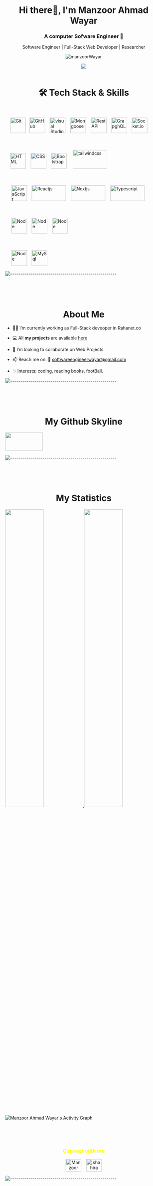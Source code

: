 <h1 align="center"> Hi there👋, I'm Manzoor Ahmad Wayar</h1>
<h3 align="center">A computer Sofware Engineer 🤚</h3>

<p align="center">Software Engineer | Full-Stack Web Developer | Researcher </p>

<p align="center"><img src="https://komarev.com/ghpvc/?username=manzoorWayar&label=Profile%20views&color=1c1c1c&style=flat" alt="manzoorWayar" /></p>

<div align="center">
	<img src="https://media.giphy.com/media/f3iwJFOVOwuy7K6FFw/giphy.gif">
</div>

</br>
 
<h1 align="center">🛠 Tech Stack & Skills</h1> 
<p align="center">
<div>	<br>
	<br>
	&nbsp;&nbsp;&nbsp;&nbsp;<img height="50" src="https://user-images.githubusercontent.com/25181517/117364277-fc4eb280-aebd-11eb-8769-a3583c6a2037.png" alt="Git" 		title="Git" />&nbsp;&nbsp;
	<img height="50" src="https://user-images.githubusercontent.com/25181517/117364276-fc4eb280-aebd-11eb-92ba-8a6ef74b7313.png" alt="GitHub" title="GitHub" 		/>&nbsp;&nbsp;&nbsp;
		<img height="50" src="https://miro.medium.com/max/723/1*vIQIILVkp48MzotGFO_4Yw.png" alt="visual Studio Code" title="visual Studio Code" />&nbsp;&nbsp;&nbsp;
		<img height="50" src="https://miro.medium.com/max/1050/1*acfAKaDI7uv5GyFnJmiPhA.png" alt="Mongoose" title="Mongoose" />&nbsp;&nbsp;&nbsp;
		<img height="50" src="https://res.cloudinary.com/practicaldev/image/fetch/s--hrh41qeV--/c_imagga_scale,f_auto,fl_progressive,h_500,q_auto,w_1000/https://dev-to-uploads.s3.amazonaws.com/i/1s3bedypkt7zm8maikzg.png" alt="Rest API" title="RestAPI" />&nbsp;&nbsp;&nbsp;
	<img height="50" src="https://encrypted-tbn0.gstatic.com/images?q=tbn:ANd9GcSUCPGbX3yP7QsN1rcyVGRgRGLFbqLaI56qo6AWLdiDI6kuDUGzc7HC3Nl1IMVvRyFISd0&usqp=CAU" alt="GrapghQL" title="GrapghQL" />&nbsp;&nbsp;&nbsp;
		<img height="50" src="https://miro.medium.com/max/1400/1*tOitxCwTNcS3ESstLylmtg.png" alt="Socket.io" title="Socket.io" />&nbsp;&nbsp;&nbsp;
	<br>
	<br>
		<br>
	<br>
	&nbsp;&nbsp;&nbsp;&nbsp;<img height="50" src="https://user-images.githubusercontent.com/25181517/117447535-f00a3a00-af3d-11eb-89bf-45aaf56dbaf1.png" alt="HTML" title="HTML" />&nbsp;&nbsp;&nbsp;
	<img height="50" src="https://user-images.githubusercontent.com/25181517/117447663-0fa16280-af3e-11eb-8677-bcf8e4f8e298.png" alt="CSS" title="CSS" />&nbsp;&nbsp;&nbsp;
	<img height="50" src="https://user-images.githubusercontent.com/25181517/121402101-c89df700-c959-11eb-8b4a-bbadf9e84b30.png" alt="Bootstrap" title="Bootstrap" 		/>	&nbsp;&nbsp;&nbsp;
	<img height="60" width="110" src="https://adminlte.io/cdn-cgi/image/quality=80,format=auto,onerror=redirect,metadata=none/wp-content/uploads/2022/02/tailwindcss-templates.png" alt="tailwindcss  " 	title="tailwindcss  "/>&nbsp;&nbsp;&nbsp; 
	<br>
	<br>
		<br>
	<br>
	&nbsp;&nbsp;&nbsp;&nbsp 
	<img height="50" src="https://github.com/get-icon/geticon/blob/master/icons/javascript.svg" alt="JavaScript" title="JavaScript" />&nbsp;&nbsp;&nbsp;
	<img height="50" width="110" src="https://www.sleeplessyogi.com/static/127b470a1814ca2ae06d9f40df34f190/reactjs.png" alt="Reactjs" title="Reactjs" />&nbsp;&nbsp;&nbsp;
	<img height="50"  width="110" src="https://miro.medium.com/max/1000/1*htbUdWgFQ3a94PMEvBr_hQ.png" alt="Nextjs" title="Nextjs" />&nbsp;&nbsp;&nbsp;
	<img height="50"  width="110" src="https://cdn.thenewstack.io/media/2022/01/10b88c68-typescript-logo.png" alt="Typescript" title="typescript" />&nbsp;&nbsp;&nbsp;
	<br>
	<br>
		<br>
	<br>
	&nbsp;&nbsp;&nbsp;&nbsp;
	<img height="50" src="https://github.com/get-icon/geticon/raw/master/icons/nodejs.svg" alt="Node" title="Node" />&nbsp;&nbsp;&nbsp;
	<img height="50" src="https://w7.pngwing.com/pngs/212/722/png-transparent-web-development-express-js-javascript-software-framework-laravel-world-wide-web-purple-blue-text.png" alt="Node" title="express" />&nbsp;&nbsp;&nbsp;
	<img height="50" src="https://github.com/get-icon/geticon/raw/master/icons/nestjs.svg" alt="Node" title="Nestjs" />&nbsp;&nbsp;&nbsp;
	<br>
		<br>
	<br>
	<br>&nbsp;&nbsp;&nbsp;&nbsp;
	<img height="50" src="https://github.com/get-icon/geticon/raw/master/icons/mongodb.svg" alt="Node" title="Mongo" />&nbsp;&nbsp;&nbsp;
	<img height="50" src="https://github.com/get-icon/geticon/raw/master/icons/mysql.svg" alt="MySql" title="MySql" />&nbsp;&nbsp;&nbsp;
	
</div>
</p>

<div>
	
 ![-----------------------------------------------------](https://raw.githubusercontent.com/andreasbm/readme/master/assets/lines/rainbow.png)
	
<br>
	<br>
	<br>

 <h1 align="center"> About Me </h1>

- 👩‍💻 I’m currently working as Full-Stack deveoper in Rahanet.co

- 💻 All **my projects** are available [here](https://github.com/ManzoorWayar?tab=repositories)

- 👯 I’m looking to collaborate on Web Projects

- 📫 Reach me on: 📧 softwareengineerwayar@gmail.com

- ✨ Interests: coding, reading books, footBall.
</div>

 ![-----------------------------------------------------](https://raw.githubusercontent.com/andreasbm/readme/master/assets/lines/rainbow.png)
 
  
<br>
	<br>
	<br> 
	 <h1 align="center" > My Github Skyline </h1>
		<a align="center" style="margine-right:100px;" href="https://skyline.github.com/ManzoorWayar/2021">  &#9; &#9; &#9; &#9; &#9;<img align="center" height="59"  width="120" src="https://encrypted-tbn0.gstatic.com/images?q=tbn:ANd9GcRph_2tGd67vIU_5pDfhseIYjD74bPGrDddJ8S93Vu5XmWpQ1myFtn0Fgc7v3-UXzPROfw&usqp=CAU"><a/>
	
	
 ![-----------------------------------------------------](https://raw.githubusercontent.com/andreasbm/readme/master/assets/lines/rainbow.png)
 
  
<br>
	<br>
	<br>
<h1 align="center"> My Statistics </h1>
<p align="left">
  <a href="https://github.com/manzoorWayar/">
  <img width="49.5%" src="https://github-readme-stats.vercel.app/api?username=manzoorWayar&show_icons=true&theme=algolia&hide_border=true" />
    <img width="49.5%" src="https://github-readme-streak-stats.herokuapp.com/?user=manzoorWayar&theme=algolia&hide_border=true" />
  </a>
</p>

[![Manzoor Ahmad Wayar's Activity Graph](https://activity-graph.herokuapp.com/graph?username=manzoorWayar&custom_title=Manzoor%27s%20Contribution%20Graph&theme=react-dark&hide_border=true&line=d1a01f&point=c58545)](https://github.com/manzoorWayar/)

<br>
	<br>
	<br>

<h3 align="center" style="color:yellow">Connect with me</h3>
<p align="center">
<a href="https://twitter.com/manzoor_wayar" target="blank"><img align="center" src="https://cdn-icons-png.flaticon.com/512/124/124021.png" alt="Manzoor Wayar" height="40" width="50" /></a>&nbsp;&nbsp;&nbsp;
	<a href="https://www.linkedin.com/in/manzoor-ahmad-wayar-781b59195" target="blank">
	<img align="center" src="https://cdn-icons-png.flaticon.com/512/174/174857.png" alt="shahira" height="40" width="50" />
	</a>

![-----------------------------------------------------](https://raw.githubusercontent.com/andreasbm/readme/master/assets/lines/rainbow.png)
	</p>



